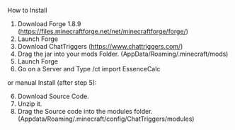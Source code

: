 How to Install

1. Download Forge 1.8.9 (https://files.minecraftforge.net/net/minecraftforge/forge/)
2. Launch Forge
3. Download ChatTriggers (https://www.chattriggers.com/)
4. Drag the jar into your mods Folder. (AppData/Roaming/.minecraft/mods)
5. Launch Forge
6. Go on a Server and Type /ct import EssenceCalc

or manual Install (after step 5):

6. Download Source Code.
7. Unzip it.
8. Drag the Source code into the modules folder. (Appdata/Roaming/.minecraft/config/ChatTriggers/modules)

